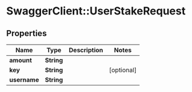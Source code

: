 # SwaggerClient::UserStakeRequest

## Properties
Name | Type | Description | Notes
------------ | ------------- | ------------- | -------------
**amount** | **String** |  | 
**key** | **String** |  | [optional] 
**username** | **String** |  | 


